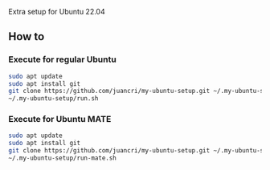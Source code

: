 
Extra setup for Ubuntu 22.04

## How to

### Execute for regular Ubuntu

```bash
sudo apt update
sudo apt install git
git clone https://github.com/juancri/my-ubuntu-setup.git ~/.my-ubuntu-setup
~/.my-ubuntu-setup/run.sh
```

### Execute for Ubuntu MATE

```bash
sudo apt update
sudo apt install git
git clone https://github.com/juancri/my-ubuntu-setup.git ~/.my-ubuntu-setup
~/.my-ubuntu-setup/run-mate.sh
```

